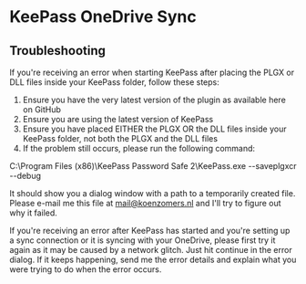 # KeePass OneDrive Sync

## Troubleshooting

If you're receiving an error when starting KeePass after placing the PLGX or DLL files inside your KeePass folder, follow these steps:

1. Ensure you have the very latest version of the plugin as available here on GitHub
2. Ensure you are using the latest version of KeePass
3. Ensure you have placed EITHER the PLGX OR the DLL files inside your KeePass folder, not both the PLGX and the DLL files
4. If the problem still occurs, please run the following command:

C:\Program Files (x86)\KeePass Password Safe 2\KeePass.exe --saveplgxcr --debug

It should show you a dialog window with a path to a temporarily created file. Please e-mail me this file at mail@koenzomers.nl and I'll try to figure out why it failed.

If you're receiving an error after KeePass has started and you're setting up a sync connection or it is syncing with your OneDrive, please first try it again as it may be caused by a network glitch. Just hit continue in the error dialog. If it keeps happening, send me the error details and explain what you were trying to do when the error occurs.
